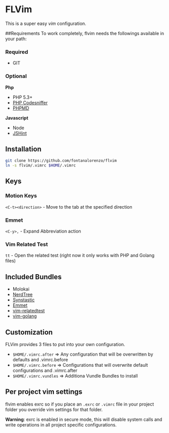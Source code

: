# FLVim
This is a super easy *vim* configuration. 


##Requirements
To work completely, flvim needs the followings available in your path:
### Required
- GIT

### Optional

**Php**
- PHP 5.3+
- [PHP Codesniffer](https://github.com/squizlabs/PHP_CodeSniffer)
- [PHPMD](https://github.com/phpmd/phpmd)

**Javascript**
- Node
- [JSHint](http://www.jshint.com/install/)

## Installation
```bash
git clone https://github.com/fontanalorenzo/flvim
ln -s flvim/.vimrc $HOME/.vimrc
```
## Keys
### Motion Keys
```<C-t><direction>``` - Move to the tab at the specified direction

### Emmet
```<C-y>,``` - Expand Abbreviation action

### Vim Related Test
```tt``` - Open the related test (right now it only works with PHP and Golang files)

## Included Bundles
- Molokai
- [NerdTree](https://github.com/scrooloose/nerdtree)
- [Synstastic](https://github.com/scrooloose/syntastic)
- [Emmet](https://github.com/mattn/emmet-vim)
- [vim-relatedtest](https://github.com/wdalmut/vim-relatedtest)
- [vim-golang](https://github.com/jnwhiteh/vim-golang)

## Customization
FLVim provides 3 files to put into your own configuration.
- ```$HOME/.vimrc.after```    => Any configuration that will be overwritten by defaults and .vimrc.before
- ```$HOME/.vimrc.before```   => Configurations that will overwrite default configurations and .vimrc.after
- ```$HOME/.vimrc.vundles```  => Additiona Vundle Bundles to install 

## Per project vim settings
flvim enables exrc so if you place an ```.exrc``` or ```.vimrc```  file in your project folder you override vim settings
for that folder.

**Warning**: exrc is enabled in secure mode, this will disable system calls and write operations in all project specific configurations.     
